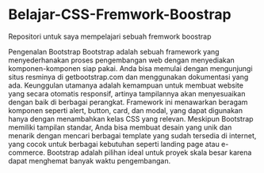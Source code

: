 # Belajar-CSS-Fremwork-Boostrap
Repositori untuk saya mempelajari sebuah fremwork boostrap

Pengenalan Bootstrap 
Bootstrap adalah sebuah framework yang menyederhanakan proses pengembangan web dengan menyediakan komponen-komponen siap pakai. Anda bisa memulai dengan mengunjungi situs resminya di getbootstrap.com dan menggunakan dokumentasi yang ada. Keunggulan utamanya adalah kemampuan untuk membuat website yang secara otomatis responsif, artinya tampilannya akan menyesuaikan dengan baik di berbagai perangkat. Framework ini menawarkan beragam komponen seperti alert, button, card, dan modal, yang dapat digunakan hanya dengan menambahkan kelas CSS yang relevan. Meskipun Bootstrap memiliki tampilan standar, Anda bisa membuat desain yang unik dan menarik dengan mencari berbagai template yang sudah tersedia di internet, yang cocok untuk berbagai kebutuhan seperti landing page atau e-commerce. Bootstrap adalah pilihan ideal untuk proyek skala besar karena dapat menghemat banyak waktu pengembangan.
